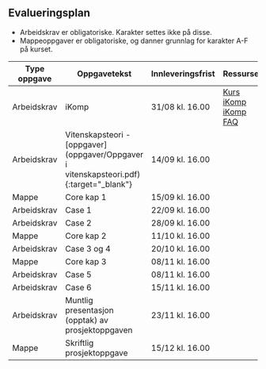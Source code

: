 ## Evalueringsplan  

- Arbeidskrav er obligatoriske. Karakter settes ikke på disse.
- Mappeoppgaver er obligatoriske, og danner grunnlag for karakter A-F på kurset.  


| Type oppgave <img width=80/>   |  Oppgavetekst  <img width=300/>       | Innleveringsfrist <img width=80/> | Ressurser <img width=200/>  |
|----------------|----------------------------------------------------------------------|-----------|--------------------------------------|
|Arbeidskrav   | iKomp                        | 31/08 kl. 16.00       |<a href="https://result.uit.no/ikomp/" target="_blank">Kurs iKomp</a> <br> <a href="https://result.uit.no/ikomp/faq-no/" target="_blank">iKomp FAQ</a>    |
|Arbeidskrav   | Vitenskapsteori - [oppgaver](oppgaver/Oppgaver i vitenskapsteori.pdf){:target="_blank"}    | 14/09 kl. 16.00       |    |
|Mappe   | Core kap 1                        | 15/09 kl. 16.00       |    |
|Arbeidskrav   | Case 1                        | 22/09 kl. 16.00       |    |
|Arbeidskrav   | Case 2                        | 28/09 kl. 16.00       |    |
|Mappe   | Core kap 2                        | 11/10 kl. 16.00       |    |
|Arbeidskrav   | Case 3 og 4                       | 20/10 kl. 16.00       |    |
|Mappe   | Core kap 3                        | 08/11 kl. 16.00       |    |
|Arbeidskrav   | Case 5                        | 08/11 kl. 16.00       |    |
|Arbeidskrav   | Case 6                        | 15/11 kl. 16.00       |    |
|Arbeidskrav    | Muntlig presentasjon (opptak) av prosjektoppgaven                        | 23/11 kl. 16.00       |    |
|Mappe   |Skriftlig prosjektoppgave                      | 15/12 kl. 16.00       |    |


